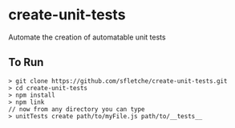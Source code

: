 # create-unit-tests
Automate the creation of automatable unit tests

## To Run
```
> git clone https://github.com/sfletche/create-unit-tests.git
> cd create-unit-tests
> npm install
> npm link
// now from any directory you can type
> unitTests create path/to/myFile.js path/to/__tests__
```

